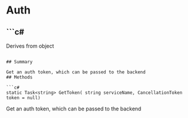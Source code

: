 # Auth

## ```c#
Derives from object
```

## Summary

Get an auth token, which can be passed to the backend
## Methods

```c#
static Task<string> GetToken( string serviceName, CancellationToken token = null) 
```
Get an auth token, which can be passed to the backend
